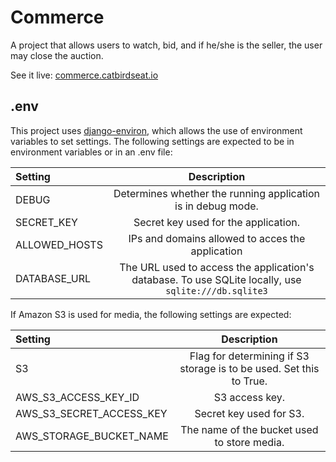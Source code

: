 # Commerce

A project that allows users to watch, bid, and if he/she is the seller, the user may close the auction. 

See it live: [commerce.catbirdseat.io](https://commerce.catbirdseat.io)

## .env

This project uses [django-environ](https://django-environ.readthedocs.io/en/latest/), which allows the use of environment variables to set settings. The following settings are expected to be in environment variables or in an .env file:

| Setting| Description | 
| :---|    :----:| 
| DEBUG     | Determines whether the running application is in debug mode.| 
| SECRET_KEY   | Secret key used for the application.| 
|ALLOWED_HOSTS| IPs and domains allowed to acces the application|
|DATABASE_URL| The URL used to access the application's database. To use SQLite locally, use `sqlite:///db.sqlite3`|

If Amazon S3 is used for media, the following settings are expected:

| Setting| Description | 
| :---|    :----:| 
| S3     |Flag for determining if S3 storage is to be used. Set this to True.| 
| AWS_S3_ACCESS_KEY_ID| S3 access key.| 
| AWS_S3_SECRET_ACCESS_KEY| Secret key used for S3.| 
| AWS_STORAGE_BUCKET_NAME| The name of the bucket used to store media.|



